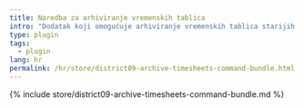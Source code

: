 ```yaml
---
title: Naredba za arhiviranje vremenskih tablica
intro: "Dodatak koji omogućuje arhiviranje vremenskih tablica starijih od određenog vremena pomoću naredbe."
type: plugin
tags:
  - plugin
lang: hr
permalink: /hr/store/district09-archive-timesheets-command-bundle.html
---
```


{% include store/district09-archive-timesheets-command-bundle.md %}
